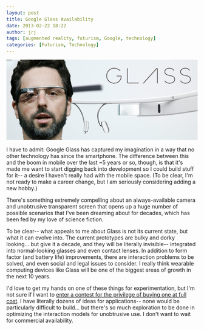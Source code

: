 ```yaml
---
layout: post
title: Google Glass Availability
date: 2013-02-22 18:22
author: jrj
tags: [augmented reality, futurism, Google, technology]
categories: [Futurism, Technology]
---
```


![Google Glass Availability](/assets/postheads/googleglass.png "Google Glass Availability")

I have to admit: Google Glass has captured my imagination in a way that no other technology has since the smartphone. The difference between this and the boom in mobile over the last ~5 years or so, though, is that it's made me want to start digging back into development so I could build stuff for it-- a desire I haven't really had with the mobile space. (To be clear, I'm not ready to make a career change, but I am seriously considering adding a new hobby.)

There's something extremely compelling about an always-available camera and unobtrusive transparent screen that opens up a huge number of possible scenarios that I've been dreaming about for decades, which has been fed by my love of science fiction.

To be clear-- what appeals to me about Glass is not its current state, but what it can evolve into. The current prototypes are bulky and dorky looking... but give it a decade, and they will be literally invisible-- integrated into normal-looking glasses and even contact lenses. In addition to form factor (and battery life) improvements, there are interaction problems to be solved, and even social and legal issues to consider. I really think wearable computing devices like Glass will be one of the biggest areas of growth in the next 10 years.

I'd love to get my hands on one of these things for experimentation, but I'm not sure if I want to [enter a contest for the privilege of buying one at full cost](http://www.google.com/glass/start/how-to-get-one/). I have literally dozens of ideas for applications-- none would be particularly difficult to build... but there's so much exploration to be done in optimizing the interaction models for unobtrusive use. I don't want to wait for commercial availability.
